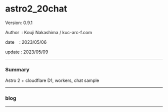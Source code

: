 ﻿# astro2_20chat

 Version: 0.9.1

 Author  : Kouji Nakashima / kuc-arc-f.com

 date    : 2023/05/06

 update  : 2023/05/09  

***
### Summary

Astro 2 + cloudflare D1, workers, chat sample

***
### blog 

***

